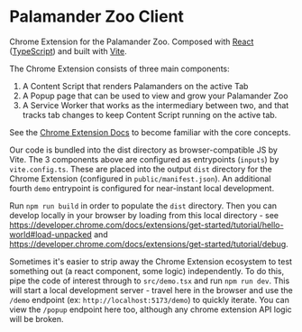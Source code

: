 # Palamander Zoo Client

Chrome Extension for the Palamander Zoo. Composed with [React](https://react.dev/) ([TypeScript](https://www.typescriptlang.org/)) and built with [Vite](https://vite.dev/).

The Chrome Extension consists of three main components:

1. A Content Script that renders Palamanders on the active Tab
2. A Popup page that can be used to view and grow your Palamander Zoo
3. A Service Worker that works as the intermediary between two, and that tracks tab changes to keep Content Script running on the active tab.

See the [Chrome Extension Docs](https://developer.chrome.com/docs/extensions) to become familiar with the core concepts.

Our code is bundled into the dist directory as browser-compatible JS by Vite. The 3 components above are configured as entrypoints (`inputs`) by `vite.config.ts`. These are placed into the output `dist` directory for the Chrome Extension (configured in `public/manifest.json`). An additional fourth `demo` entrypoint is configured for near-instant local development.

Run `npm run build` in order to populate the `dist` directory. Then you can develop locally in your browser by loading from this local directory - see https://developer.chrome.com/docs/extensions/get-started/tutorial/hello-world#load-unpacked and https://developer.chrome.com/docs/extensions/get-started/tutorial/debug.

Sometimes it's easier to strip away the Chrome Extension ecosystem to test something out (a react component, some logic) independently. To do this, pipe the code of interest through to `src/demo.tsx` and run `npm run dev`. This will start a local development server - travel here in the browser and use the `/demo` endpoint (ex: `http://localhost:5173/demo`) to quickly iterate. You can view the `/popup` endpoint here too, although any chrome extension API logic will be broken.
